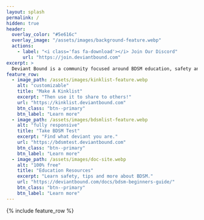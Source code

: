 ```yaml
---
layout: splash
permalink: /
hidden: true
header:
  overlay_color: "#5e616c"
  overlay_image: "/assets/images/background-feature.webp"
  actions:
    - label: "<i class='fas fa-download'></i> Join Our Discord"
      url: "https://join.deviantbound.com"
excerpt: >
  Deviant Bound is a community focused around BDSM education, safety and helping others meet founded in 2017. Offering resources, tools & education material.<br/>
feature_row:
  - image_path: /assets/images/kinklist-feature.webp
    alt: "customizable"
    title: "Make A Kinklist"
    excerpt: "Then use it to share to others!"
    url: "https://kinklist.deviantbound.com"
    btn_class: "btn--primary"
    btn_label: "Learn more"
  - image_path: /assets/images/bdsmlist-feature.webp
    alt: "fully responsive"
    title: "Take BDSM Test"
    excerpt: "Find what deviant you are."
    url: "https://bdsmtest.deviantbound.com"
    btn_class: "btn--primary"
    btn_label: "Learn more"
  - image_path: /assets/images/doc-site.webp
    alt: "100% free"
    title: "Education Resources"
    excerpt: "Learn safety, tips and more about BDSM."
    url: "https://deviantbound.com/docs/bdsm-beginners-guide/"
    btn_class: "btn--primary"
    btn_label: "Learn more"      
---
```


{% include feature_row %}


